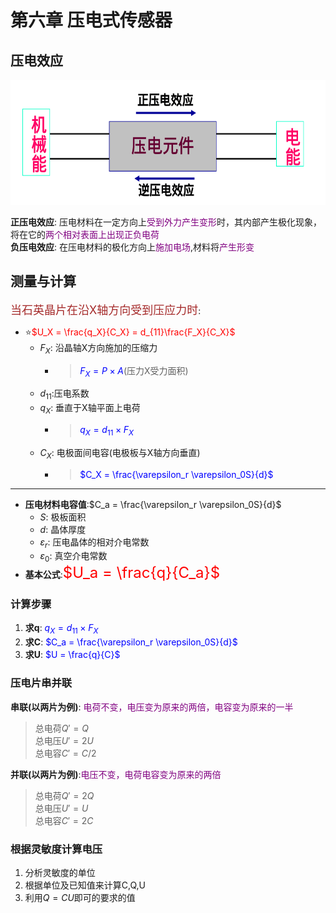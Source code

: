 # 第六章 压电式传感器
## 压电效应
<img src="img/压电效应示意图.png" height="200" width="600" >

**正压电效应**: 压电材料在一定方向上<font color=purple>受到外力产生变形</font>时，其内部产生极化现象，将在它的<font color=purple>两个相对表面上出现正负电荷</font>  
**负压电效应**: 在压电材料的极化方向上<font color=purple>施加电场</font>,材料将<font color=purple>产生形变</font>  

## 测量与计算
<font color=brown size = 4>当石英晶片在沿X轴方向受到压应力时</font>:  
- :star:<font color=red>$U_X = \frac{q_X}{C_X} = d_{11}\frac{F_X}{C_X}$</font>  
   - $F_X$: 沿晶轴X方向施加的压缩力  
      - > <font color=blue>$F_X = P\times A$</font>(压力X受力面积)
   - $d_{11}$:压电系数  
   - $q_X$: 垂直于X轴平面上电荷  
      - > <font color=blue>$q_X = d_{11} \times F_{X}$</font>  
   - $C_X$: 电极面间电容(电极板与X轴方向垂直)  
      - ><font color=blue>$C_X = \frac{\varepsilon_r \varepsilon_0S}{d}$</font> 

---

- **压电材料电容值**:$C_a = \frac{\varepsilon_r \varepsilon_0S}{d}$  
   - $S$: 极板面积  
   - $d$: 晶体厚度  
   - $\varepsilon_r$: 压电晶体的相对介电常数  
   - $\varepsilon_0$: 真空介电常数  
- **基本公式**:<font color=red size = 5>$U_a = \frac{q}{C_a}$</font>  

### 计算步骤
1. **求q**: <font color=blue>$q_X = d_{11} \times F_{X}$</font>  
2. **求C**: <font color=blue>$C_a = \frac{\varepsilon_r \varepsilon_0S}{d}$</font>  
3. **求U**: <font color=blue>$U = \frac{q}{C}$</font>  

### 压电片串并联
**串联(以两片为例)**: <font color=purple>电荷不变，电压变为原来的两倍，电容变为原来的一半</font>  
> 总电荷$Q' = Q$  
> 总电压$U' = 2U$  
> 总电容$C' = C/2$  

**并联(以两片为例)**:<font color=purple>电压不变，电荷电容变为原来的两倍</font>    
> 总电荷$Q' = 2Q$  
> 总电压$U' = U$  
> 总电容$C' = 2C$  

### 根据灵敏度计算电压
1. 分析灵敏度的单位  
2. 根据单位及已知值来计算C,Q,U  
3. 利用$Q = CU$即可的要求的值  


